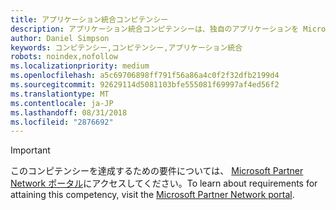 ```yaml
---
title: アプリケーション統合コンピテンシー
description: アプリケーション統合コンピテンシーは、独自のアプリケーションを Microsoft エコシステム全体のさまざまな製品に統合するパートナーや開発者を認識します。
author: Daniel Simpson
keywords: コンピテンシー,コンピテンシー,アプリケーション統合
robots: noindex,nofollow
ms.localizationpriority: medium
ms.openlocfilehash: a5c69706898ff791f56a86a4c0f2f32dfb2199d4
ms.sourcegitcommit: 92629114d5081103bfe555081f69997af4ed56f2
ms.translationtype: MT
ms.contentlocale: ja-JP
ms.lasthandoff: 08/31/2018
ms.locfileid: "2876692"
---
```

>[!IMPORTANT]
><span data-ttu-id="a8b36-104">このコンピテンシーを達成するための要件については、 [Microsoft Partner Network ポータル](https://partner.microsoft.com/membership/competencies)にアクセスしてください。</span><span class="sxs-lookup"><span data-stu-id="a8b36-104">To learn about requirements for attaining this competency, visit the [Microsoft Partner Network portal](https://partner.microsoft.com/membership/competencies).</span></span>

<!--

# Application Integration 
The Application Integration competency recognizes partners and developers who integrate unique applications and solutions into various products across the Microsoft ecosystem. 

## Application Integrator option

The Application Integrator option is ideal if you prefer to prove your skills by passing exams or certifications. Choose exams from the focus area of your choice. Complete all the steps within to attain the Application Integration competency.

###Silver
1. Your organization must have **2** individuals pass both exams and assessments.

    - **2** individuals must pass any one of the following exams:

        - **Windows Server** focus area
            - [Exam 70-412](https://www.microsoft.com/en-us/learning/exam-70-412.aspx): Configuring Advanced Windows Server 2012 Services
            - [Exam 70-740](https://www.microsoft.com/en-us/learning/exam-70-740.aspx): Installation, Storage and Compute with Windows Server 2016
            - [Exam 70-741](https://www.microsoft.com/en-us/learning/exam-70-741.aspx): Networking with Windows Server 2016
            - [Exam 70-742](https://www.microsoft.com/en-us/learning/exam-70-742.aspx): Identity with Windows Server 2016

        - **SQL Server** focus area

            - [Exam 70-462](https://www.microsoft.com/en-us/learning/exam-70-462.aspx): Administering Microsoft SQL Server 2012 Databases
            - [Exam 70-464](https://www.microsoft.com/en-us/learning/exam-70-464.aspx): Developing Microsoft SQL Server 2012 Databases
            - [Exam 70-762](https://www.microsoft.com/en-us/learning/exam-70-762.aspx): Developing SQL Databases
            - [Exam 70-764](https://www.microsoft.com/en-us/learning/exam-70-764.aspx): Administering a SQL Database Infrastructure

        - **C#** focus area 

            - [Exam 70-483](https://www.microsoft.com/en-us/learning/exam-70-483.aspx): Programming in C#

        - **Azure** focus area

            - [Exam 70-487](https://www.microsoft.com/en-us/learning/exam-70-487.aspx): Developing Windows Azure and Web Services
            - [Exam 70-532](https://www.microsoft.com/en-us/learning/exam-70-532.aspx): Developing Microsoft Azure Solutions

        **AND**

    - **2** individuals must pass the following assessment:

        - [BizTalk Technical Competency Assessment for Application Integration (BizTalk Server 2013)](https://partneruniversity.microsoft.com/?whr=uri:MicrosoftAccount&courseId=12286&scoId=Id3XwITSB_2805299993)

###Gold
1. Your organization must have **4** individuals pass both exams and assessments.

    - **4** individuals must pass any one of the following exams:

        - **Windows Server** focus area

            - [Exam 70-412](https://www.microsoft.com/en-us/learning/exam-70-412.aspx): Configuring Advanced Windows Server 2012 Services
            - [Exam 70-740](https://www.microsoft.com/en-us/learning/exam-70-740.aspx): Installation, Storage and Compute with Windows Server 2016
            - [Exam 70-741](https://www.microsoft.com/en-us/learning/exam-70-741.aspx): Networking with Windows Server 2016
            - [Exam 70-742](https://www.microsoft.com/en-us/learning/exam-70-742.aspx): Identity with Windows Server 2016

        - **SQL Server** focus area

            - [Exam 70-462](https://www.microsoft.com/en-us/learning/exam-70-462.aspx): Administering Microsoft SQL Server 2012 Databases
            - [Exam 70-464](https://www.microsoft.com/en-us/learning/exam-70-464.aspx): Developing Microsoft SQL Server 2012 Databases
            - [Exam 70-762](https://www.microsoft.com/en-us/learning/exam-70-762.aspx): Developing SQL Databases
            - [Exam 70-764](https://www.microsoft.com/en-us/learning/exam-70-764.aspx): Administering a SQL Database Infrastructure

        - **C#** focus area 

            - [Exam 70-483](https://www.microsoft.com/en-us/learning/exam-70-483.aspx): Programming in C#

        - **Azure** focus area

            - [Exam 70-487](https://www.microsoft.com/en-us/learning/exam-70-487.aspx): Developing Windows Azure and Web Services
            - [Exam 70-532](https://www.microsoft.com/en-us/learning/exam-70-532.aspx): Developing Microsoft Azure Solutions

        **AND**

    - **4** individuals must pass the following assessment. This may be completed by the same 4 individuals who passed the exam above. :

        - [BizTalk Technical Competency Assessment for Application Integration (BizTalk Server 2013)](https://partneruniversity.microsoft.com/?whr=uri:MicrosoftAccount&courseId=12286&scoId=Id3XwITSB_2805299993)
-->
